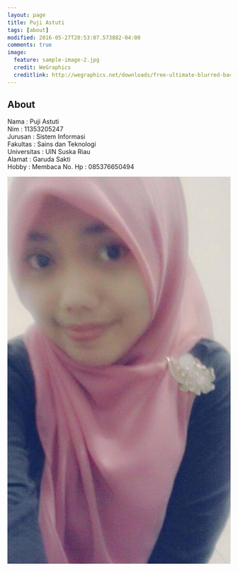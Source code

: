 ```yaml
---
layout: page
title: Puji Astuti
tags: [about]
modified: 2016-05-27T20:53:07.573882-04:00
comments: true
image:
  feature: sample-image-2.jpg
  credit: WeGraphics
  creditlink: http://wegraphics.net/downloads/free-ultimate-blurred-background-pack/
---
```

## About
Nama : Puji Astuti<br>
Nim : 11353205247<br>
Jurusan : Sistem Informasi<br>
Fakultas : Sains dan Teknologi<br>
Universitas : UIN Suska Riau<br>
Alamat : Garuda Sakti<br>
Hobby : Membaca
No. Hp : 085376650494<br>

<img src="/assets/12694937_767035940095574_6077030475990022852_o.jpg">
